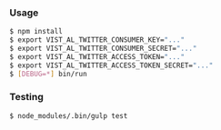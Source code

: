 ### Usage

```bash
$ npm install
$ export VIST_AL_TWITTER_CONSUMER_KEY="..."
$ export VIST_AL_TWITTER_CONSUMER_SECRET="..."
$ export VIST_AL_TWITTER_ACCESS_TOKEN="..."
$ export VIST_AL_TWITTER_ACCESS_TOKEN_SECRET="..."
$ [DEBUG=*] bin/run
```

### Testing

```bash
$ node_modules/.bin/gulp test
```
